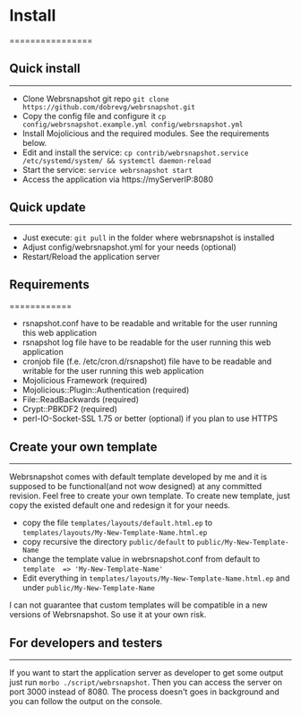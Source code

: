 # Install
================



## Quick install
----------------

* Clone Webrsnapshot git repo `git clone https://github.com/dobrevg/webrsnapshot.git`
* Copy the config file and configure it `cp config/webrsnapshot.example.yml config/webrsnapshot.yml`
* Install Mojolicious and the required modules. See the requirements below. 
* Edit and install the service: `cp contrib/webrsnapshot.service /etc/systemd/system/ && systemctl daemon-reload`
* Start the service: `service webrsnapshot start`
* Access the application via https://myServerIP:8080


## Quick update
----------------

* Just execute: `git pull` in the folder where webrsnapshot is installed
* Adjust config/webrsnapshot.yml for your needs (optional)
* Restart/Reload the application server


## Requirements
============ 

* rsnapshot.conf have to be readable and writable for the user running this web application
* rsnapshot log file have to be readable for the user running this web application
* cronjob file (f.e. /etc/cron.d/rsnapshot) file have to be readable and writable for the user running this web application
* Mojolicious Framework (required)
* Mojolicious::Plugin::Authentication (required)
* File::ReadBackwards (required)
* Crypt::PBKDF2 (required)
* perl-IO-Socket-SSL 1.75 or better (optional) if you plan to use HTTPS


## Create your own template
----------------

Webrsnapshot comes with default template developed by me and it is supposed to be functional(and not wow designed) at any committed revision. Feel free to create your own template. To create new template, just copy the existed default one and redesign it for your needs.

* copy the file `templates/layouts/default.html.ep` to `templates/layouts/My-New-Template-Name.html.ep`
* copy recursive the directory `public/default` to `public/My-New-Template-Name`
* change the template value in webrsnapshot.conf from default to `template  => 'My-New-Template-Name'`
* Edit everything in `templates/layouts/My-New-Template-Name.html.ep` and under `public/My-New-Template-Name`

I can not guarantee that custom templates will be compatible in a new versions of Webrsnapshot. So use it at your own risk.

## For developers and testers
----------------

If you want to start the application server as developer to get some output just run `morbo ./script/webrsnapshot`. Then you can access the server on port 3000 instead of 8080. The process doesn't goes in background and you can follow the output on the console. 
